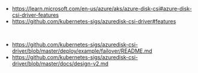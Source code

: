 - https://learn.microsoft.com/en-us/azure/aks/azure-disk-csi#azure-disk-csi-driver-features
- https://github.com/kubernetes-sigs/azuredisk-csi-driver#features
<br>

- https://github.com/kubernetes-sigs/azuredisk-csi-driver/blob/master/deploy/example/failover/README.md
- https://github.com/kubernetes-sigs/azuredisk-csi-driver/blob/master/docs/design-v2.md
